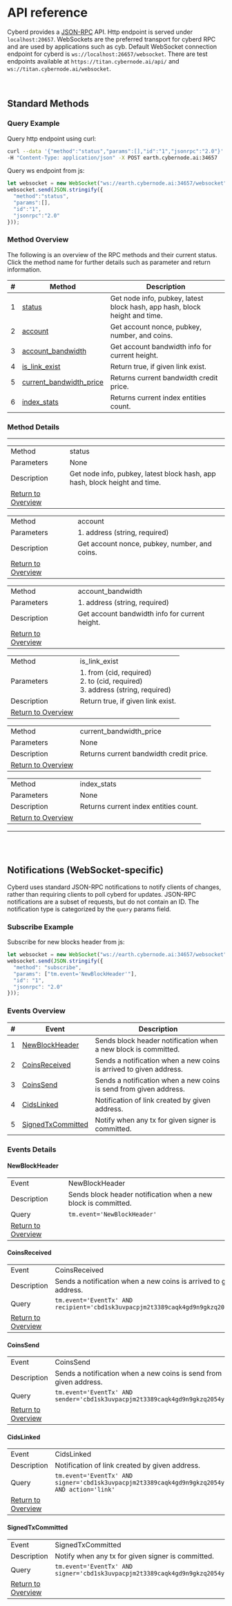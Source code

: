 # API reference

Cyberd provides a [JSON-RPC](http://json-rpc.org/wiki/specification) API. Http endpoint is served under
 `localhost:20657`. WebSockets are the preferred transport for cyberd RPC and are used by applications such as cyb.
 Default WebSocket connection endpoint for cyberd is `ws://localhost:26657/websocket`. There are test endpoints
 available at `https://titan.cybernode.ai/api/` and `ws://titan.cybernode.ai/websocket`.

<br />

## Standard Methods

### Query Example

Query http endpoint using curl:

```bash
curl --data '{"method":"status","params":[],"id":"1","jsonrpc":"2.0"}' \
-H "Content-Type: application/json" -X POST earth.cybernode.ai:34657
```

Query ws endpoint from js:

```js
let websocket = new WebSocket("ws://earth.cybernode.ai:34657/websocket");
websocket.send(JSON.stringify({
  "method":"status",
  "params":[],
  "id":"1",
  "jsonrpc":"2.0"
}));
```

### Method Overview

The following is an overview of the RPC methods and their current status.  Click
the method name for further details such as parameter and return information.

|#|Method|Description|
|---|------|-----------|
|1|[status](#status)|Get node info, pubkey, latest block hash, app hash, block height and time.|
|2|[account](#account)|Get account nonce, pubkey, number, and coins.|
|3|[account_bandwidth](#account-bandwidth)|Get account bandwidth info for current height.|
|4|[is_link_exist](#link-exist)|Return true, if given link exist.|
|5|[current_bandwidth_price](#current-bandwidth-price)|Returns current bandwidth credit price.|
|6|[index_stats](#index-stats)|Returns current index entities count.|

### Method Details

***
<a name="status"/>

|   |   |
|---|---|
|Method|status|
|Parameters|None|
|Description|Get node info, pubkey, latest block hash, app hash, block height and time.|
|[Return to Overview](#method-overview)<br />

<a name="account"/>

|   |   |
|---|---|
|Method|account|
|Parameters|1. address (string, required)<br />|
|Description|Get account nonce, pubkey, number, and coins.|
|[Return to Overview](#method-overview)<br />

<a name="account-bandwidth"/>

|   |   |
|---|---|
|Method|account_bandwidth|
|Parameters|1. address (string, required)<br />|
|Description|Get account bandwidth info for current height.|
|[Return to Overview](#method-overview)<br />

<a name="link-exist"/>

|   |   |
|---|---|
|Method|is_link_exist|
|Parameters|1. from (cid, required)<br />2. to (cid, required)<br />3. address (string, required)<br />|
|Description|Return true, if given link exist.|
|[Return to Overview](#method-overview)<br />

<a name="current-bandwidth-price"/>

|   |   |
|---|---|
|Method|current_bandwidth_price|
|Parameters|None|
|Description|Returns current bandwidth credit price.|
|[Return to Overview](#method-overview)<br />

<a name="index-stats"/>

|   |   |
|---|---|
|Method|index_stats|
|Parameters|None|
|Description|Returns current index entities count.|
|[Return to Overview](#method-overview)<br />

***
<br />
<br />

## Notifications (WebSocket-specific)

Cyberd uses standard JSON-RPC notifications to notify clients of changes, rather than requiring clients to poll cyberd
 for updates. JSON-RPC notifications are a subset of requests, but do not contain an ID. The notification type 
 is categorized by the `query` params field.

### Subscribe Example 

Subscribe for new blocks header from js:

 ```js
 let websocket = new WebSocket("ws://earth.cybernode.ai:34657/websocket");
 websocket.send(JSON.stringify({
   "method": "subscribe",
   "params": ["tm.event='NewBlockHeader'"],
   "id": "1",
   "jsonrpc": "2.0"
 }));
 ```

### Events Overview

|#|Event|Description|
|---|------|-----------|
|1|[NewBlockHeader](#NewBlockHeader)|Sends block header notification when a new block is committed.|
|2|[CoinsReceived](#CoinsReceived)|Sends a notification when a new coins is arrived to given address.|
|3|[CoinsSend](#CoinsSend)|Sends a notification when a new coins is send from given address.|
|4|[СidsLinked](#СidsLinked)|Notification of link created by given address.|
|5|[SignedTxCommitted](#SignedTxCommitted)|Notify when any tx for given signer is committed.|

### Events Details

#### NewBlockHeader

|   |   |
|---|---|
|Event|NewBlockHeader|
|Description|Sends block header notification when a new block is committed.|
|Query|`tm.event='NewBlockHeader'`|
|[Return to Overview](#events-overview)<br />

#### CoinsReceived

|   |   |
|---|---|
|Event|CoinsReceived|
|Description|Sends a notification when a new coins is arrived to given address.|
|Query|`tm.event='EventTx' AND recipient='cbd1sk3uvpacpjm2t3389caqk4gd9n9gkzq2054yds'`|
|[Return to Overview](#events-overview)<br />

#### CoinsSend

|   |   |
|---|---|
|Event|CoinsSend|
|Description|Sends a notification when a new coins is send from given address.|
|Query|`tm.event='EventTx' AND sender='cbd1sk3uvpacpjm2t3389caqk4gd9n9gkzq2054yds'`|
|[Return to Overview](#events-overview)<br />

#### СidsLinked
|   |   |
|---|---|
|Event|СidsLinked|
|Description|Notification of link created by given address.|
|Query|`tm.event='EventTx' AND signer='cbd1sk3uvpacpjm2t3389caqk4gd9n9gkzq2054yds' AND action='link'`|
|[Return to Overview](#events-overview)<br />

#### SignedTxCommitted

|   |   |
|---|---|
|Event|SignedTxCommitted|
|Description|Notify when any tx for given signer is committed.|
|Query|`tm.event='EventTx' AND signer='cbd1sk3uvpacpjm2t3389caqk4gd9n9gkzq2054yds'`|
|[Return to Overview](#events-overview)<br />





